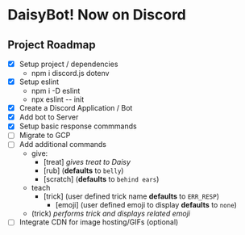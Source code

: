 # DaisyBot! Now on Discord

## Project Roadmap
* [x] Setup project / dependencies
    * npm i discord.js dotenv
* [x]  Setup eslint
    * npm i -D eslint
    * npx eslint -- init
* [x] Create a Discord Application / Bot
* [x] Add bot to Server
* [x] Setup basic response commmands
* [ ] Migrate to GCP
* [ ] Add additional commands
    * give: 
        * [treat] _gives treat to Daisy_
        * [rub] (**defaults** to `belly`)
        * [scratch] (**defaults** to `behind ears`) 
    * teach 
        * [trick] (user defined trick name **defaults** to `ERR_RESP`)
            * [emoji] (user defined emoji to display **defaults** to `none`)
            <!-- you can overwrite a trick by calling it again (maybe we should use confirmation)-->
    * (trick) _performs trick and displays related emoji_
* [ ] Integrate CDN for image hosting/GIFs (optional)